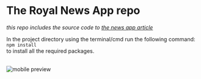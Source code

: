 # The Royal News App repo

*this repo includes the source code to [the news app article][article]*

In the project directory using the terminal/cmd run the following command:<br />
```npm install```<br />
to install all the required packages.<br /><br />

![mobile preview][image]



[article]: https://medium.com/@msal/create-a-news-app-using-react-native-ced249263627
[image]: https://cdn-images-1.medium.com/max/800/1*8ONZhhGqrQ6OCagY6ZHjbQ.jpeg
